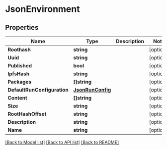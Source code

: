 # JsonEnvironment

## Properties

Name | Type | Description | Notes
------------ | ------------- | ------------- | -------------
**Roothash** | **string** |  | [optional] 
**Uuid** | **string** |  | [optional] 
**Published** | **bool** |  | [optional] 
**IpfsHash** | **string** |  | [optional] 
**Packages** | **[]string** |  | [optional] 
**DefaultRunConfiguration** | [**JsonRunConfig**](json_RunConfig.md) |  | [optional] 
**Content** | **[]string** |  | [optional] 
**Size** | **string** |  | [optional] 
**RootHashOffset** | **string** |  | [optional] 
**Description** | **string** |  | [optional] 
**Name** | **string** |  | [optional] 

[[Back to Model list]](../README.md#documentation-for-models) [[Back to API list]](../README.md#documentation-for-api-endpoints) [[Back to README]](../README.md)


